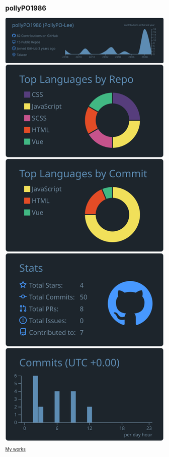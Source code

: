 ## pollyPO1986

[![](https://raw.githubusercontent.com/pollyPO1986/pollyPO1986/master/profile-summary-card-output/city_lights/0-profile-details.svg)](http://pollypo.works/)
[![](https://raw.githubusercontent.com/pollyPO1986/pollyPO1986/master/profile-summary-card-output/city_lights/1-repos-per-language.svg)](http://pollypo.works/) [![](https://raw.githubusercontent.com/pollyPO1986/pollyPO1986/master/profile-summary-card-output/city_lights/2-most-commit-language.svg)](http://pollypo.works/)
[![](https://raw.githubusercontent.com/pollyPO1986/pollyPO1986/master/profile-summary-card-output/city_lights/3-stats.svg)](http://pollypo.works/) [![](https://raw.githubusercontent.com/pollyPO1986/pollyPO1986/master/profile-summary-card-output/city_lights/4-productive-time.svg)](http://pollypo.works/)

[My works](http://pollypo.works/)
